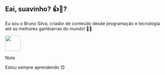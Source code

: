 ## Eai, suavinho? 👍🍷?
Eu sou o Bruno Silva, criador de conteúdo desde programação e tecnologia até as melhores gambiarras do mundo! 👀🗿
<br>

<img src="https://i.ibb.co/HDYrQ6x/Whats-App-Image-2024-10-23-at-21-25-13.jpg" width="50">

<br>

> [!note]
> Estou sempre aprendendo 😊
